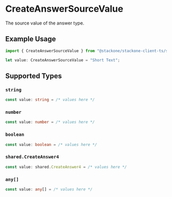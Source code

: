 # CreateAnswerSourceValue

The source value of the answer type.

## Example Usage

```typescript
import { CreateAnswerSourceValue } from "@stackone/stackone-client-ts/sdk/models/shared";

let value: CreateAnswerSourceValue = "Short Text";
```

## Supported Types

### `string`

```typescript
const value: string = /* values here */
```

### `number`

```typescript
const value: number = /* values here */
```

### `boolean`

```typescript
const value: boolean = /* values here */
```

### `shared.CreateAnswer4`

```typescript
const value: shared.CreateAnswer4 = /* values here */
```

### `any[]`

```typescript
const value: any[] = /* values here */
```

